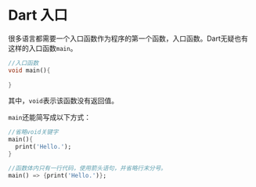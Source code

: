 # Dart 入口

很多语言都需要一个入口函数作为程序的第一个函数，入口函数。Dart无疑也有这样的入口函数`main`。

``` dart
//入口函数
void main(){
    
}
```
其中，`void`表示该函数没有返回值。

`main`还能简写成以下方式：
``` dart
//省略void关键字
main(){
  print('Hello.');
}
```
``` dart
//函数体内只有一行代码，使用箭头语句，并省略行末分号。
main() => {print('Hello.')};
```